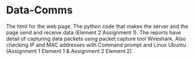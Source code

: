 # Data-Comms 
The html for the web page. The python code that makes the server and the page send and receive data (Element 2 Assignment 1). The reports have detail of capturing data packets using packet capture tool Wireshark. Also checking IP and MAC addresses with Command prompt and Linux Ubuntu (Assignment 1 Element 1 & Assignment 2 Element 2).  

